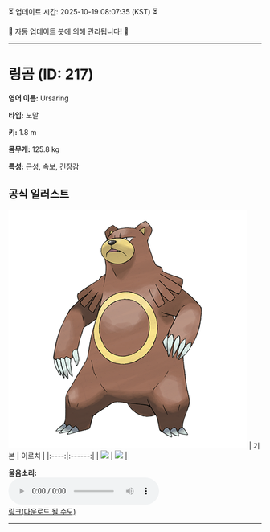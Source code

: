 
⏳ 업데이트 시간: 2025-10-19 08:07:35 (KST) ⏳

🤖 자동 업데이트 봇에 의해 관리됩니다! 🤖

---

# 링곰 (ID: 217)
**영어 이름:** Ursaring

**타입:** 노말

**키:** 1.8 m

**몸무게:** 125.8 kg

**특성:** 근성, 속보, 긴장감

## 공식 일러스트
![](https://raw.githubusercontent.com/PokeAPI/sprites/master/sprites/pokemon/other/official-artwork/217.png)
| 기본 | 이로치 |
|:----:|:------:|
| <img src="http://play.pokemonshowdown.com/sprites/ani/ursaring.gif" width="200"> | <img src="http://play.pokemonshowdown.com/sprites/ani-shiny/ursaring.gif" width="200"> |

**울음소리:**<br><audio controls src="https://raw.githubusercontent.com/PokeAPI/cries/main/cries/pokemon/latest/217.ogg"></audio><br> [링크(다운로드 될 수도)](https://raw.githubusercontent.com/PokeAPI/cries/main/cries/pokemon/latest/217.ogg)


---
